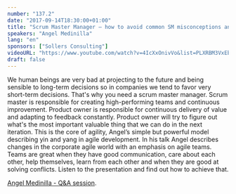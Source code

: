 ```yaml
---
number: "137.2"
date: "2017-09-14T18:30:00+01:00"
title: "Scrum Master Manager – how to avoid common SM misconceptions and create self-organizing teams?"
speakers: "Angel Medinilla"
lang: "en"
sponsors: ["Sollers Consulting"]
videoURL: "https://www.youtube.com/watch?v=4IcXxOnivVo&list=PLXRBM3VxEbfPF2-ScvE03bQ6pNS-mli99&index=30"
draft: false
---
```


We human beings are very bad at projecting to the future and being sensible to long-term decisions so in companies we tend to favor very short-term decisions. That's why you need a scrum master manager. Scrum master is responsible for creating high-performing teams and continuous improvement. Product owner is responsible for continuous delivery of value and adapting to feedback constantly. Product owner will try to figure out what's the most important valuable thing that we can do in the next iteration. This is the core of agility, Angel’s simple but powerful model describing yin and yang in agile development.
In his talk Angel describes changes in the corporate agile world with an emphasis on agile teams. Teams are great when they have good communication, care about each other, help themselves, learn from each other and when they are good at solving conflicts. Listen to the presentation and find out how to achieve that.

<a href="https://www.youtube.com/watch?v=fkRl5t4jxlY" target="_blank">Angel Medinilla - Q&A session</a>.
